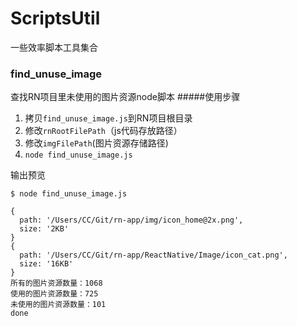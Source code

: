 # ScriptsUtil
一些效率脚本工具集合

### find_unuse_image
查找RN项目里未使用的图片资源node脚本
#####使用步骤
1. 拷贝`find_unuse_image.js`到RN项目根目录
2. 修改`rnRootFilePath`（js代码存放路径）
3. 修改`imgFilePath`(图片资源存储路径)
4. `node find_unuse_image.js`

输出预览

```
$ node find_unuse_image.js 

{
  path: '/Users/CC/Git/rn-app/img/icon_home@2x.png',
  size: '2KB'
}
{
  path: '/Users/CC/Git/rn-app/ReactNative/Image/icon_cat.png',
  size: '16KB'
}
所有的图片资源数量：1068
使用的图片资源数量：725
未使用的图片资源数量：101
done
```



